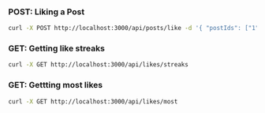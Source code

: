 

### POST: Liking a Post

```bash
curl -X POST http://localhost:3000/api/posts/like -d '{ "postIds": ["1", "2"] }' -H "Content-Type: application/json" -H "X-User: tomase"
```


### GET: Getting like streaks

```bash
curl -X GET http://localhost:3000/api/likes/streaks 
```

### GET: Gettting most likes

```bash
curl -X GET http://localhost:3000/api/likes/most
```
